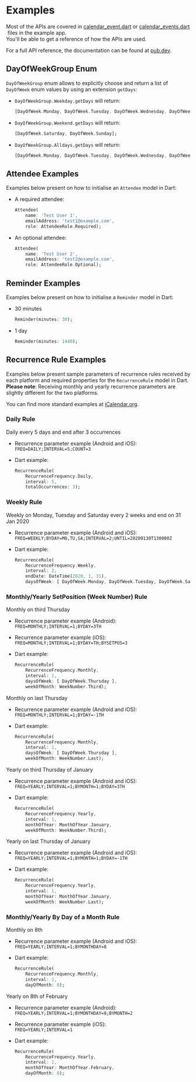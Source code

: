 # Examples

Most of the APIs are covered in [calendar_event.dart](https://github.com/builttoroam/device_calendar/blob/master/example/lib/presentation/pages/calendar_event.dart) or [calendar_events.dart](https://github.com/builttoroam/device_calendar/blob/master/example/lib/presentation/pages/calendar_events.dart) files in the example app.
You'll be able to get a reference of how the APIs are used.

For a full API reference, the documentation can be found at [pub.dev](https://pub.dev/documentation/device_calendar/latest/device_calendar/device_calendar-library.html).

## DayOfWeekGroup Enum

`DayOfWeekGroup` enum allows to explicitly choose and return a list of `DayOfWeek` enum values by using an extension `getDays`:

* `DayOfWeekGroup.Weekday.getDays` will return:

    ```dart
    [DayOfWeek.Monday, DayOfWeek.Tuesday, DayOfWeek.Wednesday, DayOfWeek.Thursday, DayOfWeek.Friday];
    ```

* `DayOfWeekGroup.Weekend.getDays` will return:

    ```dart
    [DayOfWeek.Saturday, DayOfWeek.Sunday];
    ```

* `DayOfWeekGroup.Alldays.getDays` will return:

    ```dart
    [DayOfWeek.Monday, DayOfWeek.Tuesday, DayOfWeek.Wednesday, DayOfWeek.Thursday, DayOfWeek.Friday, DayOfWeek.Saturday, DayOfWeek.Sunday];
    ```

## Attendee Examples

Examples below present on how to initialise an `Attendee` model in Dart:

* A required attendee:

    ```dart
    Attendee(
        name: 'Test User 1',
        emailAddress: 'test1@example.com',
        role: AttendeeRole.Required);
    ```

* An optional attendee:

    ```dart
    Attendee(
        name: 'Test User 2',
        emailAddress: 'test2@example.com',
        role: AttendeeRole.Optional);
    ```

## Reminder Examples

Examples below present on how to initialise a `Reminder` model in Dart:

* 30 minutes

    ```dart
    Reminder(minutes: 30);
    ```

* 1 day

    ```dart
    Reminder(minutes: 1440);
    ```

## Recurrence Rule Examples

Examples below present sample parameters of recurrence rules received by each platform and required properties for the `RecurrenceRule` model in Dart.\
**Please note**: Receiving monthly and yearly recurrence parameters are slightly different for the two platforms.

You can find more standard examples at [iCalendar.org](https://icalendar.org/iCalendar-RFC-5545/3-8-5-3-recurrence-rule.html).

### **Daily Rule**

Daily every 5 days and end after 3 occurrences

* Recurrence parameter example (Android and iOS):\
`FREQ=DAILY;INTERVAL=5;COUNT=3`
* Dart example:

    ```dart
    RecurrenceRule(
        RecurrenceFrequency.Daily,
        interval: 5,
        totalOccurrences: 3);
    ```

### **Weekly Rule**

Weekly on Monday, Tuesday and Saturday every 2 weeks and end on 31 Jan 2020

* Recurrence parameter example (Android and iOS):\
`FREQ=WEEKLY;BYDAY=MO,TU,SA;INTERVAL=2;UNTIL=20200130T130000Z`
* Dart example:

    ```dart
    RecurrenceRule(
        RecurrenceFrequency.Weekly,
        interval: 2,
        endDate: DateTime(2020, 1, 31),
        daysOfWeek: [ DayOfWeek.Monday, DayOfWeek.Tuesday, DayOfWeek.Saturday ]);
    ```

### **Monthly/Yearly SetPosition (Week Number) Rule**

Monthly on third Thursday

* Recurrence parameter example (Android):\
`FREQ=MONTHLY;INTERVAL=1;BYDAY=3TH`
* Recurrence parameter example (iOS):\
`FREQ=MONTHLY;INTERVAL=1;BYDAY=TH;BYSETPOS=3`
* Dart example:

    ```dart
    RecurrenceRule(
        RecurrenceFrequency.Monthly,
        interval: 1,
        daysOfWeek: [ DayOfWeek.Thursday ],
        weekOfMonth: WeekNumber.Third);
    ```

Monthly on last Thursday

* Recurrence parameter example (Android and iOS):\
`FREQ=MONTHLY;INTERVAL=1;BYDAY=-1TH`
* Dart example:

    ```dart
    RecurrenceRule(
        RecurrenceFrequency.Monthly,
        interval: 1,
        daysOfWeek: [ DayOfWeek.Thursday ],
        weekOfMonth: WeekNumber.Last);
    ```

Yearly on third Thursday of January

* Recurrence parameter example (Android and iOS):\
`FREQ=YEARLY;INTERVAL=1;BYMONTH=1;BYDAY=3TH`
* Dart example:

    ```dart
    RecurrenceRule(
        RecurrenceFrequency.Yearly,
        interval: 1,
        monthOfYear: MonthOfYear.January,
        weekOfMonth: WeekNumber.Third);
    ```

Yearly on last Thursday of January

* Recurrence parameter example (Android and iOS):\
`FREQ=YEARLY;INTERVAL=1;BYMONTH=1;BYDAY=-1TH`
* Dart example:

    ```dart
    RecurrenceRule(
        RecurrenceFrequency.Yearly,
        interval: 1,
        monthOfYear: MonthOfYear.January,
        weekOfMonth: WeekNumber.Last);
    ```

### **Monthly/Yearly By Day of a Month Rule**

Monthly on 8th

* Recurrence parameter example (Android and iOS):\
`FREQ=YEARLY;INTERVAL=1;BYMONTHDAY=8`
* Dart example:

    ```dart
    RecurrenceRule(
        RecurrenceFrequency.Monthly,
        interval: 1,
        dayOfMonth: 8);
    ```

Yearly on 8th of February

* Recurrence parameter example (Android):\
`FREQ=YEARLY;INTERVAL=1;BYMONTHDAY=8;BYMONTH=2`
* Recurrence parameter example (iOS):\
`FREQ=YEARLY;INTERVAL=1`
* Dart example:

    ```dart
    RecurrenceRule(
        RecurrenceFrequency.Yearly,
        interval: 1,
        monthOfYear: MonthOfYear.February,
        dayOfMonth: 8);
    ```
